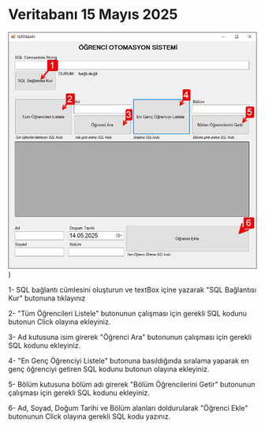 # Veritabanı 15 Mayıs 2025  



![gorsel](https://github.com/ezfesoft/Veritabani_15May_1/blob/master/veri_15may_0.PNG))


1- SQL bağlantı cümlesini oluşturun ve textBox içine yazarak "SQL Bağlantısı Kur" butonuna tıklayınız

2- "Tüm Öğrencileri Listele" butonunun çalışması için gerekli SQL kodunu butonun Click olayına ekleyiniz.

3- Ad kutusuna isim girerek "Öğrenci Ara" butonunun çalışması için gerekli SQL kodunu ekleyiniz.

4- "En Genç Öğrenciyi Listele" butonuna basıldığında sıralama yaparak en genç öğrenciyi getiren SQL kodunu butonun olayına ekleyiniz.

5- Bölüm kutusuna bölüm adı girerek "Bölüm Öğrencilerini Getir" butonunun çalışması için gerekli SQL kodunu ekleyiniz.

6- Ad, Soyad, Doğum Tarihi ve Bölüm alanları doldurularak "Öğrenci Ekle" butonunun Click olayına gerekli SQL kodu yazınız.


